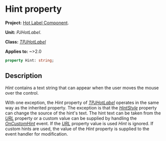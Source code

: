 # Hint property

**Project:** [Hot Label Component](../API.md).

**Unit:** _PJHotLabel_.

**Class:** _[TPJHotLabel](./TPJHotLabel.md)_

**Applies to:** ~>2.0

```pascal
property Hint: string;
```

## Description

_Hint_ contains a text string that can appear when the user moves the mouse over the control.

With one exception, the _Hint_ property of _[TPJHotLabel](./TPJHotLabel.md)_ operates in the same way as the inherited property. The exception is that the _[HintStyle](./TPJHotLabel-HintStyle.md)_ property can change the source of the hint's text. The hint text can be taken from the _[URL](./TPJHotLabel-URL.md)_ property or a custom value can be supplied by handling the _[OnCustomHint](./TPJHotLabel-OnCustomHint.md)_ event. If the _[URL](./TPJHotLabel-URL.md)_ property value is used _Hint_ is ignored. If custom hints are used, the value of the _Hint_ property is supplied to the event handler for modification.
